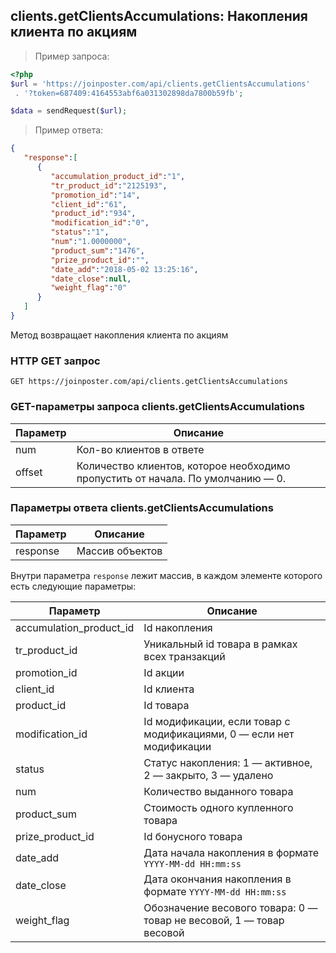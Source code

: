 ## clients.getClientsAccumulations: Накопления клиента по акциям

> Пример запроса:

```php
<?php
$url = 'https://joinposter.com/api/clients.getClientsAccumulations'
 . '?token=687409:4164553abf6a031302898da7800b59fb';

$data = sendRequest($url);
```

> Пример ответа:

```json
{  
   "response":[  
      {  
         "accumulation_product_id":"1",
         "tr_product_id":"2125193",
         "promotion_id":"14",
         "client_id":"61",
         "product_id":"934",
         "modification_id":"0",
         "status":"1",
         "num":"1.0000000",
         "product_sum":"1476",
         "prize_product_id":"",
         "date_add":"2018-05-02 13:25:16",
         "date_close":null,
         "weight_flag":"0"
      }
   ]
}
```
 
Метод возвращает накопления клиента по акциям

### HTTP GET запрос

`GET https://joinposter.com/api/clients.getClientsAccumulations`

### GET-параметры запроса clients.getClientsAccumulations

Параметр | Описание
-------- | --------
num | Кол-во клиентов в ответе
offset |  Количество клиентов, которое необходимо пропустить от начала. По умолчанию — 0.

### Параметры ответа clients.getClientsAccumulations

Параметр | Описание
-------- | --------
response | Массив объектов

Внутри параметра `response` лежит массив, в каждом элементе которого есть следующие параметры:

Параметр | Описание
-------- | --------
accumulation_product_id | Id накопления
tr_product_id | Уникальный id товара в рамках всех транзакций
promotion_id | Id акции
client_id | Id клиента
product_id | Id товара
modification_id | Id модификации, если товар с модификациями, 0 — если нет модификации
status | Статус накопления: 1 — активное, 2 — закрыто, 3 — удалено
num | Количество выданного товара
product_sum | Стоимость одного купленного товара 
prize_product_id | Id бонусного товара
date_add | Дата начала накопления в формате `YYYY-MM-dd HH:mm:ss`
date_close | Дата окончания накопления в формате `YYYY-MM-dd HH:mm:ss`
weight_flag | Обозначение весового товара: 0 — товар не весовой, 1 — товар весовой
